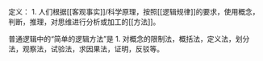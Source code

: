 定义：
	1. 人们根据[[客观事实]]/科学原理，按照[[逻辑规律]]的要求，使用概念，判断，推理，对思维进行分析或加工的[[方法]]。

普通逻辑中的“简单的逻辑方法”是
	1. 对概念的限制法，概括法，定义法，划分法，观察法，试验法，求因果法，证明，反驳等。